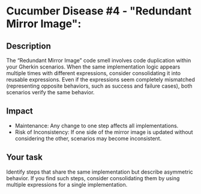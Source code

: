 # Cucumber Disease #4 - "Redundant Mirror Image":

## Description
The “Redundant Mirror Image” code smell involves code duplication within your Gherkin scenarios.
When the same implementation logic appears multiple times with different expressions, consider consolidating it into reusable expressions.
Even if the expressions seem completely mismatched (representing opposite behaviors, such as success and failure cases), both scenarios verify the same behavior.

## Impact
* Maintenance: Any change to one step affects all implementations.
* Risk of Inconsistency: If one side of the mirror image is updated without considering the other, scenarios may become inconsistent.

## Your task
Identify steps that share the same implementation but describe asymmetric behavior. If you find such steps, consider consolidating them by using multiple expressions for a single implementation.